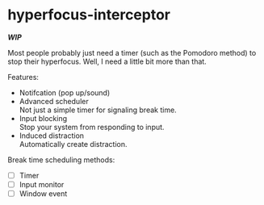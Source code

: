 # hyperfocus-interceptor

***WIP***

Most people probably just need a timer (such as the Pomodoro method) to stop their hyperfocus.
Well, I need a little bit more than that.

Features:
- Notifcation (pop up/sound)
- Advanced scheduler  
  Not just a simple timer for signaling break time.
- Input blocking  
  Stop your system from responding to input.
- Induced distraction  
  Automatically create distraction.

Break time scheduling methods:
- [ ] Timer
- [ ] Input monitor
- [ ] Window event
